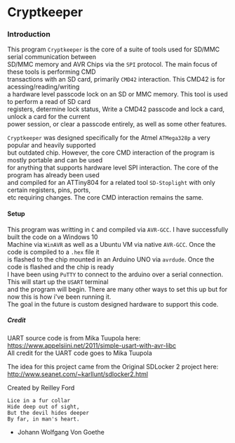 # Cryptkeeper

### Introduction ###
This program `Cryptkeeper` is the core of a suite of tools used for SD/MMC serial communication between  
SD/MMC memory and AVR Chips via the `SPI` protocol. The main focus of these tools is performing CMD  
transactions with an SD card, primarily `CMD42` interaction. This CMD42 is for acessing/reading/writing  
a hardware level passcode lock on an SD or MMC memory. This tool is used to perform a read of SD card  
registers, determine lock status, Write a CMD42 passcode and lock a card, unlock a card for the current  
power session, or clear a passcode entirely, as well as some other features.

`Cryptkeeper` was designed specifically for the Atmel `ATMega328p` a very popular and heavily supported  
but outdated chip. However, the core CMD interaction of the program is mostly portable and can be used  
for anything that supports hardware level SPI interaction. The core of the program has already been used  
and compiled for an ATTiny804 for a related tool `SD-Stoplight` with only certain registers, pins, ports,  
etc requiring changes. The core CMD interaction remains the same.

#### Setup ####
This program was writting in `C` and compiled via `AVR-GCC`. I have successfully built the code on a Windows 10  
Machine via `WinAVR` as well as a Ubuntu VM via native `AVR-GCC`. Once the code is compiled to a `.hex` file it  
is flashed to the chip mounted in an Arduino UNO via `avrdude`. Once the code is flashed and the chip is ready  
I have been using `PuTTY` to connect to the arduino over a serial connection. This will start up the `USART` terminal  
and the program will begin. There are many other ways to set this up but for now this is how i've been running it.  
The goal in the future is custom designed hardware to support this code.

##### Credit #####
UART source code is from Mika Tuupola here:  
https://www.appelsiini.net/2011/simple-usart-with-avr-libc  
All credit for the UART code goes to Mika Tuupola  

The idea for this project came from the Original SDLocker 2 project here:  
http://www.seanet.com/~karllunt/sdlocker2.html  

Created by Reilley Ford  

`Lice in a fur collar`  
`Hide deep out of sight,`  
`But the devil hides deeper`  
`By far, in man's heart.`  
- Johann Wolfgang Von Goethe
